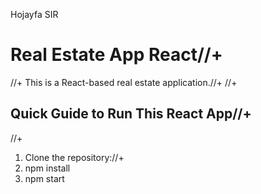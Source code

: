 Hojayfa SIR 


 # Real Estate App React//+
 //+
 This is a React-based real estate application.//+
 //+
 ## Quick Guide to Run This React App//+
 //+
 1. Clone the repository://+
 2. npm install
 3. npm start